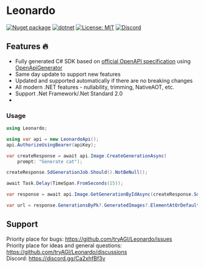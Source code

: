 # Leonardo

[![Nuget package](https://img.shields.io/nuget/vpre/tryAGI.Leonardo)](https://www.nuget.org/packages/tryAGI.Leonardo/)
[![dotnet](https://github.com/tryAGI/Leonardo/actions/workflows/dotnet.yml/badge.svg?branch=main)](https://github.com/tryAGI/Leonardo/actions/workflows/dotnet.yml)
[![License: MIT](https://img.shields.io/github/license/tryAGI/Leonardo)](https://github.com/tryAGI/Leonardo/blob/main/LICENSE.txt)
[![Discord](https://img.shields.io/discord/1115206893015662663?label=Discord&logo=discord&logoColor=white&color=d82679)](https://discord.gg/Ca2xhfBf3v)

## Features 🔥
- Fully generated C# SDK based on [official OpenAPI specification](https://api-docs-nine-delta.vercel.app/cloud/openapi.json) using [OpenApiGenerator](https://github.com/HavenDV/OpenApiGenerator)
- Same day update to support new features
- Updated and supported automatically if there are no breaking changes
- All modern .NET features - nullability, trimming, NativeAOT, etc.
- Support .Net Framework/.Net Standard 2.0
- 
### Usage
```csharp
using Leonardo;

using var api = new LeonardoApi();
api.AuthorizeUsingBearer(apiKey);

var createResponse = await api.Image.CreateGenerationAsync(
    prompt: "Generate cat");

createResponse.SdGenerationJob.Should().NotBeNull();

await Task.Delay(TimeSpan.FromSeconds(15));

var response = await api.Image.GetGenerationByIdAsync(createResponse.SdGenerationJob?.GenerationId ?? throw new InvalidOperationException("GenerationId is null"));

var url = response.GenerationsByPk?.GeneratedImages?.ElementAtOrDefault(0)?.Url;
```

## Support

Priority place for bugs: https://github.com/tryAGI/Leonardo/issues  
Priority place for ideas and general questions: https://github.com/tryAGI/Leonardo/discussions  
Discord: https://discord.gg/Ca2xhfBf3v  